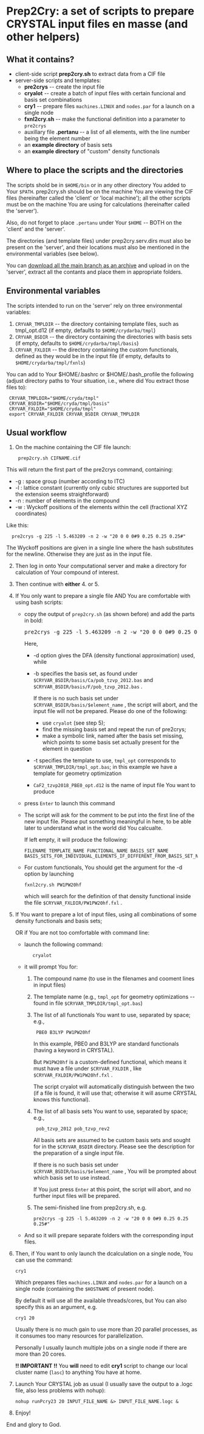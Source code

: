 # Prep2Cry: a set of scripts to prepare CRYSTAL input files en masse (and other helpers)
## What it contains?
* client-side script **prep2cry.sh** to extract data from a CIF file
* server-side scripts and templates:
    * **pre2crys**                -- create the input file
    * **cryalot**                 -- create a batch of input files with certain funcional and basis set combinations
    * **cry1**                    -- prepare files `machines.LINUX` and `nodes.par` for a launch on a single node
    * **fxnl2cry.sh**             -- make the functional definition into a parameter to `pre2crys`
    * auxillary file **.pertanu** -- a list of all elements, with the line number being the element number
    * an **example directory** of basis sets
    * an **example directory** of "custom" density functionals

## Where to place the scripts and the directories
The scripts shold be in `$HOME/bin` or in any other directory You added to Your `$PATH`. prep2cry.sh should be on the machine You are viewing the CIF files (hereinafter called the 'client' or 'local machine'); all the other scripts must be on the machine You are using for calculations (hereinafter called the 'server').

Also, do not forget to place `.pertanu` under Your `$HOME` -- BOTH on the 'client' and the 'server'.

The directories (and template files) under prep2cry.serv.dirs must also be present on the 'server', and their locations must also be mentioned in the environmental variables (see below).

You can [download all the main branch as an archive](https://github.com/esmuigors2/Prep2Cry/archive/master.tar.gz) and upload in on the 'server', extract all the contants and place them in appropriate folders.

## Environmental variables
The scripts intended to run on the 'server' rely on three environmental variables:
  1. `CRYVAR_TMPLDIR`  -- the directory containing template files, such as tmpl_opt.d12 (if empty, defaults to `$HOME/crydarba/tmpl`)
  2. `CRYVAR_BSDIR` -- the directory containing the directories with basis sets (if empty, defaults to `$HOME/crydarba/tmpl/basis`)
  3. `CRYVAR_FXLDIR` -- the directory containing the custom functionals, defined as they would be in the input file (if empty, defaults to `$HOME/crydarba/tmpl/fxnls`)

You can add to Your $HOME/.bashrc or $HOME/.bash_profile the following (adjust directory paths to Your situation, i.e., where did You extract those files to):

     CRYVAR_TMPLDIR="$HOME/cryda/tmpl"
     CRYVAR_BSDIR="$HOME/cryda/tmpl/basis"
     CRYVAR_FXLDIR="$HOME/cryda/tmpl"
     export CRYVAR_FXLDIR CRYVAR_BSDIR CRYVAR_TMPLDIR

## Usual workflow
1. On the machine containing the CIF file launch:
   
        prep2cry.sh CIFNAME.cif
   
This will return the first part of the pre2crys command, containing:
- -g : space group (number according to ITC)
- -l : lattice constant (currently only cubic structures are supported but the extension seems straightforward)
- -n : number of elements in the compound
- -w : Wyckoff positions of the elements within the cell (fractional XYZ coordinates)
      
Like this:

      pre2crys -g 225 -l 5.463209 -n 2 -w "20 0 0 0#9 0.25 0.25 0.25#"
      
The Wyckoff positions are given in a single line where the hash substitutes for the newline. Otherwise they are just as in the input file.

2. Then log in onto Your computational server and make a directory for calculation of Your compound of interest.
3. Then continue with **either** 4. or 5.
4. If You only want to prepare a single file AND You are comfortable with using bash scripts:
   * copy the output of `prep2cry.sh` (as shown before) and add the parts in bold:
     
     <pre>pre2crys -g 225 -l 5.463209 -n 2 -w "20 0 0 0#9 0.25 0.25 0.25#" <b>-d PBE0 -b pob_tzvp_2012 -t tmpl_opt CaF2_tzvp2018_PBE0_opt.d12</b></pre>
     
     Here,
     - -d option gives the DFA (density functional approximation) used, while
     - -b specifies the basis set, as found under `$CRYVAR_BSDIR/basis/Ca/pob_tzvp_2012.bas` and `$CRYVAR_BSDIR/basis/F/pob_tzvp_2012.bas` .
          
       If there is no such basis set under `$CRYVAR_BSDIR/basis/$element_name` , the script will abort, and the input file will not be prepared. Please do one of the following:
       
       * use `cryalot` (see step 5);
       * find the missing basis set and repeat the run of pre2crys;
       * make a symbolic link, named after the basis set missing, which points to some basis set actually present for the element in question
       
     - -t specifies the template to use, `tmpl_opt` corresponds to `$CRYVAR_TMPLDIR/tmpl_opt.bas`; in this example we have a template for geometry optimization
     - `CaF2_tzvp2018_PBE0_opt.d12` is the name of input file You want to produce
   * press `Enter` to launch this command
   * The script will ask for the comment to be put into the first line of the new input file. Please put something meaningful in here, to be able later to understand what in the world did You calcualte.
   
     If left empty, it will produce the following:
     
         FILENAME TEMPLATE_NAME FUNCTIONAL_NAME BASIS_SET_NAME BASIS_SETS_FOR_INDIVIDUAL_ELEMENTS_IF_DIFFERENT_FROM_BASIS_SET_NAME
     
   * For custom functionals, You should get the argument for the -d option by launching
     
         fxnl2cry.sh PW1PW20hf
     
     which will search for the definition of that density functional inside the file `$CRYVAR_FXLDIR/PW1PW20hf.fxl` .
5. If You want to prepare a lot of input files, using all combinations of some density functionals and basis sets;

   OR if You are not too comfortable with command line:
   * launch the following command:
     
            cryalot
    
   * it will prompt You for:
       1. The compound name (to use in the filenames and cooment lines in input files)
       2. The template name (e.g., `tmpl_opt` for geometry optimizations -- found in file `$CRYVAR_TMPLDIR/tmpl_opt.bas`)
       3. The list of all functionals You want to use, separated by space; e.g.,
     
               PBE0 B3LYP PW1PW20hf
          
          In this example, PBE0 and B3LYP are standard functionals (having a keyword in CRYSTAL).
          
          But `PW1PW20hf` is a custom-defined functional, which means it must have a file under `$CRYVAR_FXLDIR` , like `$CRYVAR_FXLDIR/PW1PW20hf.fxl` .
          
          The script cryalot will automatically distinguish between the two (if a file is found, it will use that; otherwise it will asume CRYSTAL knows this functional).
       4. The list of all basis sets You want to use, separated by space; e.g.,
          
               pob_tzvp_2012 pob_tzvp_rev2
          
          All basis sets are assumed to be custom basis sets and sought for in the `$CRYVAR_BSDIR` directory. Please see the description for the preparation of a single input file.
          
          If there is no such basis set under `$CRYVAR_BSDIR/basis/$element_name` , You will be prompted about which basis set to use instead.
          
          If You just press `Enter` at this point, the script will abort, and no further input files will be prepared.
       5. The semi-finished line from prep2cry.sh, e.g.
          
              pre2crys -g 225 -l 5.463209 -n 2 -w "20 0 0 0#9 0.25 0.25 0.25#"
          
   * And so it will prepare separate folders with the corresponding input files.
6. Then, if You want to only launch the dcalculation on a single node, You can use the command:

       cry1
     
   Which prepares files `machines.LINUX` and `nodes.par` for a launch on a single node (containing the `$HOSTNAME` of present node).
   
   By default it will use all the available threads/cores, but You can also specify this as an argument, e.g.
   
       cry1 20
       
   Usually there is no much gain to use more than 20 parallel processes, as it consumes too many resources for parallelization.
   
   Personally I usually launch multiple jobs on a single node if there are more than 20 cores.

   **!! IMPORTANT !!** You **will** need to edit **cry1** script to change our local cluster name (`lasc`) to anything You have at home.
7. Launch Your CRYSTAL job as usual (I usually save the output to a .logc file, also less problems with nohup):

       nohup runPcry23 20 INPUT_FILE_NAME &> INPUT_FILE_NAME.logc &

8. Enjoy!

End and glory to God.
